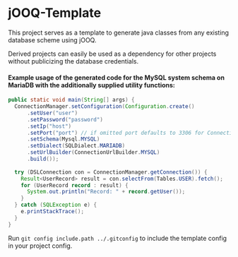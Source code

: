 # jOOQ-Template

This project serves as a template to generate java classes from any existing database scheme using jOOQ. 

Derived projects can easily be used as a dependency for other projects without publicizing the database credentials.

#### Example usage of the generated code for the MySQL system schema on MariaDB with the additionally supplied utility functions:

```java
public static void main(String[] args) {
  ConnectionManager.setConfiguration(Configuration.create()
      .setUser("user")
      .setPassword("password")
      .setIp("host")
      .setPort("port") // if omitted port defaults to 3306 for ConnectionUrlBuilder.MYSQL
      .setSchema(Mysql.MYSQL)
      .setDialect(SQLDialect.MARIADB)
      .setUrlBuilder(ConnectionUrlBuilder.MYSQL)
      .build());
  
  try (DSLConnection con = ConnectionManager.getConnection()) {
    Result<UserRecord> result = con.selectFrom(Tables.USER).fetch();
    for (UserRecord record : result) {
      System.out.println("Record: " + record.getUser());
    }
  } catch (SQLException e) {
    e.printStackTrace();
  }
}
```

Run `git config include.path ../.gitconfig` to include the template config in your project config.

